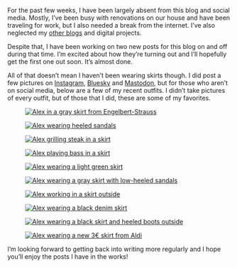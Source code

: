 For the past few weeks, I have been largely absent from this blog and social media. Mostly, I’ve been busy with renovations on our house and have been traveling for work, but I also needed a break from the internet. I’ve also neglected my [other blogs](https://www.the-beskirted-man.com/about/) and digital projects.

Despite that, I have been working on two new posts for this blog on and off during that time. I’m excited about how they’re turning out and I’ll hopefully get the first one out soon. It’s almost done.

All of that doesn’t mean I haven’t been wearing skirts though. I did post a few pictures on [Instagram](https://www.instagram.com/thebeskirtedman/), [Bluesky](https://bsky.app/profile/alex-seifert.bsky.social) and [Mastodon](https://mastodon.social/@alexseifert), but for those who aren’t on social media, below are a few of my recent outfits. I didn’t take pictures of every outfit, but of those that I did, these are some of my favorites.

<figure><a href="https://i0.wp.com/www.the-beskirted-man.com/wp-content/uploads/2025/06/IMG_5690-768x1024.jpeg?ssl=1"><img decoding="async" alt="Alex in a gray skirt from Engelbert-Strauss" data-height="2560" data-id="7050" data-link="https://www.the-beskirted-man.com/skirts-and-dresses/visitors-2025-what-happened/attachment/img_5690/" data-url="https://www.the-beskirted-man.com/wp-content/uploads/2025/06/IMG_5690-768x1024.jpeg" data-width="1920" src="IMG_5690-768x1024.jpeg" data-amp-layout="responsive"></a></figure>

<figure><a href="https://i0.wp.com/www.the-beskirted-man.com/wp-content/uploads/2025/06/IMG_5693-768x1024.jpeg?ssl=1"><img decoding="async" alt="Alex wearing heeled sandals" data-height="2560" data-id="7051" data-link="https://www.the-beskirted-man.com/skirts-and-dresses/visitors-2025-what-happened/attachment/img_5693/" data-url="https://www.the-beskirted-man.com/wp-content/uploads/2025/06/IMG_5693-768x1024.jpeg" data-width="1920" src="IMG_5693-768x1024.jpeg" data-amp-layout="responsive"></a></figure>

<figure><a href="https://i0.wp.com/www.the-beskirted-man.com/wp-content/uploads/2025/07/IMG_5747-768x1024.jpeg?ssl=1"><img decoding="async" alt="Alex grilling steak in a skirt" data-height="1280" data-id="7422" data-link="https://www.the-beskirted-man.com/?attachment_id=7422" data-url="https://www.the-beskirted-man.com/wp-content/uploads/2025/07/IMG_5747-768x1024.jpeg" data-width="960" src="IMG_5747-768x1024.jpeg" data-amp-layout="responsive"></a></figure>

<figure><a href="https://i0.wp.com/www.the-beskirted-man.com/wp-content/uploads/2025/07/IMG_5776-768x1024.jpeg?ssl=1"><img decoding="async" alt="Alex playing bass in a skirt" data-height="1280" data-id="7423" data-link="https://www.the-beskirted-man.com/?attachment_id=7423" data-url="https://www.the-beskirted-man.com/wp-content/uploads/2025/07/IMG_5776-768x1024.jpeg" data-width="960" src="IMG_5776-768x1024.jpeg" data-amp-layout="responsive"></a></figure>

<figure><a href="https://i0.wp.com/www.the-beskirted-man.com/wp-content/uploads/2025/07/IMG_5783-768x1024.jpeg?ssl=1"><img decoding="async" alt="Alex wearing a light green skirt" data-height="1280" data-id="7424" data-link="https://www.the-beskirted-man.com/?attachment_id=7424" data-url="https://www.the-beskirted-man.com/wp-content/uploads/2025/07/IMG_5783-768x1024.jpeg" data-width="960" src="IMG_5783-768x1024.jpeg" data-amp-layout="responsive"></a></figure>

<figure><a href="https://i0.wp.com/www.the-beskirted-man.com/wp-content/uploads/2025/07/IMG_5872-768x1024.jpeg?ssl=1"><img decoding="async" alt="Alex wearing a gray skirt with low-heeled sandals" data-height="1280" data-id="7425" data-link="https://www.the-beskirted-man.com/?attachment_id=7425" data-url="https://www.the-beskirted-man.com/wp-content/uploads/2025/07/IMG_5872-768x1024.jpeg" data-width="960" src="IMG_5872-768x1024.jpeg" data-amp-layout="responsive"></a></figure>

<figure><a href="https://i0.wp.com/www.the-beskirted-man.com/wp-content/uploads/2025/07/IMG_5874-768x1024.jpeg?ssl=1"><img decoding="async" alt="Alex working in a skirt outside" data-height="1280" data-id="7426" data-link="https://www.the-beskirted-man.com/?attachment_id=7426" data-url="https://www.the-beskirted-man.com/wp-content/uploads/2025/07/IMG_5874-768x1024.jpeg" data-width="960" src="IMG_5874-768x1024.jpeg" data-amp-layout="responsive"></a></figure>

<figure><a href="https://i0.wp.com/www.the-beskirted-man.com/wp-content/uploads/2025/07/IMG_5952-768x1024.jpeg?ssl=1"><img decoding="async" alt="Alex wearing a black denim skirt" data-height="1280" data-id="7427" data-link="https://www.the-beskirted-man.com/?attachment_id=7427" data-url="https://www.the-beskirted-man.com/wp-content/uploads/2025/07/IMG_5952-768x1024.jpeg" data-width="960" src="IMG_5952-768x1024.jpeg" data-amp-layout="responsive"></a></figure>

<figure><a href="https://i0.wp.com/www.the-beskirted-man.com/wp-content/uploads/2025/07/IMG_6022-768x1024.jpeg?ssl=1"><img decoding="async" alt="Alex wearing a black skirt and heeled boots outside" data-height="1280" data-id="7428" data-link="https://www.the-beskirted-man.com/?attachment_id=7428" data-url="https://www.the-beskirted-man.com/wp-content/uploads/2025/07/IMG_6022-768x1024.jpeg" data-width="960" src="IMG_6022-768x1024.jpeg" data-amp-layout="responsive"></a></figure>

<figure><a href="https://i0.wp.com/www.the-beskirted-man.com/wp-content/uploads/2025/07/IMG_6080-768x1024.jpeg?ssl=1"><img decoding="async" alt="Alex wearing a new 3€ skirt from Aldi" data-height="1280" data-id="7429" data-link="https://www.the-beskirted-man.com/?attachment_id=7429" data-url="https://www.the-beskirted-man.com/wp-content/uploads/2025/07/IMG_6080-768x1024.jpeg" data-width="960" src="IMG_6080-768x1024.jpeg" data-amp-layout="responsive"></a></figure>

I’m looking forward to getting back into writing more regularly and I hope you’ll enjoy the posts I have in the works!